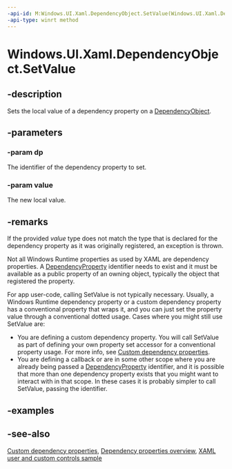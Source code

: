 ```yaml
---
-api-id: M:Windows.UI.Xaml.DependencyObject.SetValue(Windows.UI.Xaml.DependencyProperty,System.Object)
-api-type: winrt method
---
```


<!-- Method syntax
public void SetValue(Windows.UI.Xaml.DependencyProperty dp, System.Object value)
-->

# Windows.UI.Xaml.DependencyObject.SetValue

## -description
Sets the local value of a dependency property on a [DependencyObject](dependencyobject.md).



## -parameters
### -param dp
The identifier of the dependency property to set.

### -param value
The new local value.

## -remarks
If the provided *value* type does not match the type that is declared for the dependency property as it was originally registered, an exception is thrown.

Not all Windows Runtime properties as used by XAML are dependency properties. A [DependencyProperty](dependencyproperty.md) identifier needs to exist and it must be available as a public property of an owning object, typically the object that registered the property.

For app user-code, calling SetValue is not typically necessary. Usually, a Windows Runtime dependency property or a custom dependency property has a conventional property that wraps it, and you can just set the property value through a conventional dotted usage. Cases where you might still use SetValue are:
+ You are defining a custom dependency property. You will call SetValue as part of defining your own property set accessor for a conventional property usage. For more info, see [Custom dependency properties](/windows/uwp/xaml-platform/custom-dependency-properties).
+ You are defining a callback or are in some other scope where you are already being passed a [DependencyProperty](dependencyproperty.md) identifier, and it is possible that more than one dependency property exists that you might want to interact with in that scope. In these cases it is probably simpler to call SetValue, passing the identifier.


## -examples

## -see-also
[Custom dependency properties](/windows/uwp/xaml-platform/custom-dependency-properties), [Dependency properties overview](/windows/uwp/xaml-platform/dependency-properties-overview), [XAML user and custom controls sample](https://github.com/microsoftarchive/msdn-code-gallery-microsoft/tree/master/Official%20Windows%20Platform%20Sample/Windows%208.1%20Store%20app%20samples/99866-Windows%208.1%20Store%20app%20samples/XAML%20user%20and%20custom%20controls%20sample)
